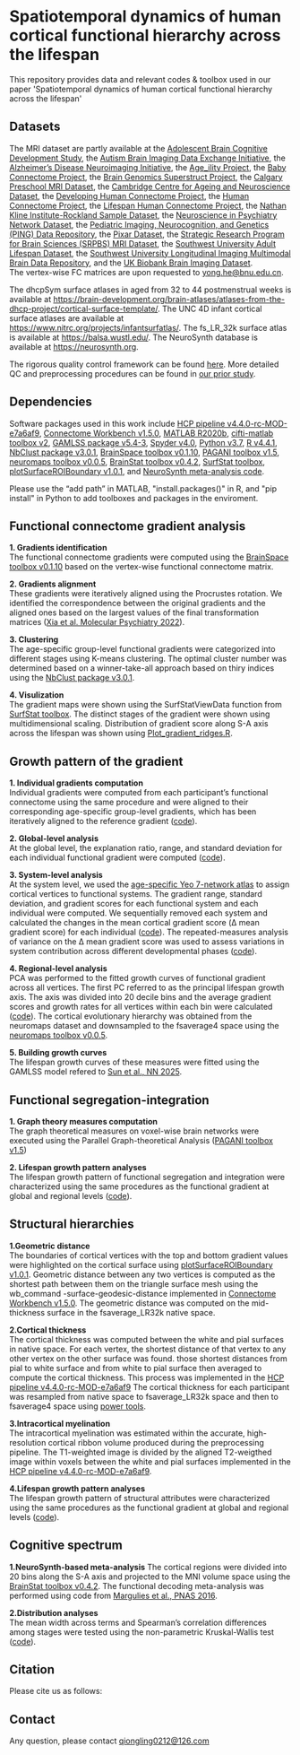 # Spatiotemporal dynamics of human cortical functional hierarchy across the lifespan
This repository provides data and relevant codes & toolbox used in our paper 'Spatiotemporal dynamics of human cortical functional hierarchy across the lifespan'

## Datasets
The MRI dataset are partly available at the [Adolescent Brain Cognitive Development Study](https://nda.nih.gov/), the [Autism Brain Imaging Data Exchange Initiative](https://fcon_1000.projects.nitrc.org/indi/abide/),
the [Alzheimer’s Disease Neuroimaging Initiative](https://adni.loni.usc.edu/), the [Age_ility Project](https://www.nitrc.org/projects/age-ility), the [Baby Connectome Project](https://nda.nih.gov/),
the [Brain Genomics Superstruct Project](https://doi.org/10.7910/DVN/25833), the [Calgary Preschool MRI Dataset](https://osf.io/axz5r/), the [Cambridge Centre for Ageing and Neuroscience Dataset](https://www.cam-can.org/index.php?content=dataset),
the [Developing Human Connectome Project](http://www.developingconnectome.org/data-release/second-data-release/), the [Human Connectome Project](https://www.humanconnectome.org), the [Lifespan Human Connectome Project](https://nda.nih.gov/), the [Nathan Kline Institute-Rockland Sample Dataset](https://fcon_1000.projects.nitrc.org/indi/pro/nki.html), the [Neuroscience in Psychiatry Network Dataset](https://nspn.org.uk/), the [Pediatric Imaging, Neurocognition, and Genetics (PING) Data Repository](http://pingstudy.ucsd.edu/),
the [Pixar Dataset](https://openfmri.org/dataset/ds000228/), the [Strategic Research Program for Brain Sciences (SRPBS) MRI Dataset](https://bicr-resource.atr.jp/srpbsopen/), the [Southwest University Adult Lifespan Dataset](http://fcon_1000.projects.nitrc.org/indi/retro/sald.html), the [Southwest University Longitudinal Imaging Multimodal Brain Data Repository](http://fcon_1000.projects.nitrc.org/indi/retro/southwestuni_qiu_index.html), and the [UK Biobank Brain Imaging Dataset](https://www.ukbiobank.ac.uk/).  
The vertex-wise FC matrices are upon requested to yong.he@bnu.edu.cn.

The dhcpSym surface atlases in aged from 32 to 44 postmenstrual weeks is available at https://brain-development.org/brain-atlases/atlases-from-the-dhcp-project/cortical-surface-template/. The UNC 4D infant cortical surface atlases are available at https://www.nitrc.org/projects/infantsurfatlas/. The fs_LR_32k surface atlas is available at https://balsa.wustl.edu/. The NeuroSynth database is available at https://neurosynth.org.

The rigorous quality control framework can be found [here](https://github.com/sunlianglong/BrainChart-FC-Lifespan/blob/main/QC/README.md).
More detailed QC and preprocessing procedures can be found in [our prior study](https://www.biorxiv.org/content/10.1101/2023.09.12.557193v3.full).

## Dependencies
Software packages used in this work include [HCP pipeline v4.4.0-rc-MOD-e7a6af9](https://github.com/Washington-University/HCPpipelines/releases), [Connectome Workbench v1.5.0](https://www.humanconnectome.org/software/connectome-workbench), [MATLAB R2020b](https://www.mathworks.com/products/matlab.html), [cifti-matlab toolbox v2](https://github.com/Washington-University/cifti-matlab), [GAMLSS package v5.4-3](https://www.gamlss.com/), [Spyder v4.0](https://www.spyder-ide.org/), [Python v3.7](https://www.python.org), [R v4.4.1](https://www.r-project.org), [NbClust package v3.0.1](https://www.rdocumentation.org/packages/NbClust/versions/3.0.1/topics/NbClust), [BrainSpace toolbox v0.1.10](https://github.com/MICA-MNI/BrainSpace), [PAGANI toolbox v1.5](https://www.nitrc.org/projects/pagani_toolkit/), [neuromaps toolbox v0.0.5](https://github.com/netneurolab/neuromaps), [BrainStat toolbox v0.4.2](https://github.com/MICA-MNI/Brainstat), [SurfStat toolbox](https://mica-mni.github.io/surfstat/), [plotSurfaceROIBoundary v1.0.1](https://github.com/StuartJO/plotSurfaceROIBoundary), and [NeuroSynth meta-analysis code](https://github.com/NeuroanatomyAndConnectivity/gradient_analysis). 

Please use the “add path” in MATLAB, "install.packages()" in R, and "pip install" in Python to add toolboxes and packages in the enviroment.

## Functional connectome gradient analysis
**1. Gradients identification**  
   The functional connectome gradients were computed using the [BrainSpace toolbox v0.1.10](https://github.com/MICA-MNI/BrainSpace) based on the vertex-wise functional connectome matrix.
   
**2. Gradients alignment**  
   These gradients were iteratively aligned using the Procrustes rotation. We identified the correspondence between the original gradients and the aligned ones based on the largest values of the final transformation matrices ([Xia et al. Molecular Psychiatry 2022](https://github.com/mingruixia/MDD_ConnectomeGradient/blob/main/0_GradientCalculation/a_analysis_pipeline.m)).

**3. Clustering**  
   The age-specific group-level functional gradients were categorized into different stages using K-means clustering. The optimal cluster number was determined based on a winner-take-all approach based on thiry indices using the [NbClust package v3.0.1](https://www.rdocumentation.org/packages/NbClust/versions/3.0.1/topics/NbClust).  

**4. Visulization**  
   The gradient maps were shown using the SurfStatViewData function from [SurfStat toolbox](https://mica-mni.github.io/surfstat/). The distinct stages of the gradient were shown using multidimensional scaling. Distribution of gradient score along S-A axis across the lifespan was shown using [Plot_gradient_ridges.R](https://github.com/QionglingLi/LifespanGradient/blob/main/codes/First_GradientAnalysis/Plot_gradient_ridges.R).  

## Growth pattern of the gradient
**1. Individual gradients computation**  
   Individual gradients were computed from each participant’s functional connectome using the same procedure and were aligned to their corresponding age-specific group-level gradients, which has been iteratively aligned to the reference gradient ([code](https://github.com/QionglingLi/LifespanGradient/blob/main/codes/Second_GrowthPattern/Compute_individal_gradient.m)).

**2. Global-level analysis**  
   At the global level, the explanation ratio, range, and standard deviation for each individual functional gradient were computed ([code](https://github.com/QionglingLi/LifespanGradient/blob/main/codes/Second_GrowthPattern/Compute_gradient_measures.m)). 

**3. System-level analysis**   
   At the system level, we used the [age-specific Yeo 7-network atlas](https://github.com/sunlianglong/BrainChart-FC-Lifespan/tree/main/Age-specific_group_atlases) to assign cortical vertices to functional systems. The gradient range, standard deviation, and gradient scores for each functional system and each individual were computed. We sequentially removed each system and calculated the changes in the mean cortical gradient score (Δ mean gradient score) for each individual ([code](https://github.com/QionglingLi/LifespanGradient/blob/main/codes/Second_GrowthPattern/Compute_gradient_measures.m)). The repeated-measures analysis of variance on the Δ mean gradient score was used to assess variations in system contribution across different developmental phases ([code](https://github.com/QionglingLi/LifespanGradient/blob/main/codes/Second_GrowthPattern/Stat_system.m)).

**4. Regional-level analysis**  
   PCA was performed to the fitted growth curves of functional gradient across all vertices. The first PC referred to as the principal lifespan growth axis. The axis was divided into 20 decile bins and the average gradient scores and growth rates for all vertices within each bin were calculated ([code](https://github.com/QionglingLi/LifespanGradient/blob/main/codes/Second_GrowthPattern/Lifespan_growth_axis.m)). The cortical evolutionary hierarchy was obtained from the neuromaps dataset and downsampled to the fsaverage4 space using the [neuromaps toolbox v0.0.5](https://github.com/netneurolab/neuromaps).

**5. Building growth curves**  
   The lifespan growth curves of these measures were fitted using the GAMLSS model refered to [Sun et al., NN 2025](https://github.com/sunlianglong/BrainChart-FC-Lifespan/blob/main/Code/for-Normative-Modeling/GAMLSS_model_fitting.ipynb).

## Functional segregation-integration
**1. Graph theory measures computation**  
   The graph theoretical measures on voxel-wise brain networks were executed using the Parallel Graph-theoretical Analysis ([PAGANI toolbox v1.5](https://www.nitrc.org/projects/pagani_toolkit/))

**2. Lifespan growth pattern analyses**  
The lifespan growth pattern of functional segregation and integration were characterized using the same procedures as the functional gradient at global and regional levels ([code](https://github.com/QionglingLi/LifespanGradient/blob/main/codes/Second_GrowthPattern/Lifespan_growth_axis.m)).

## Structural hierarchies
**1.Geometric distance**  
The boundaries of cortical vertices with the top and bottom gradient values were highlighted on the cortical surface using [plotSurfaceROIBoundary v1.0.1](https://github.com/StuartJO/plotSurfaceROIBoundary). Geometric distance between any two vertices is computed as the shortest path between them on the triangle surface mesh using the wb_command -surface-geodesic-distance implemented in [Connectome Workbench v1.5.0](https://www.humanconnectome.org/software/connectome-workbench). The geometric distance was computed on the mid-thickness surface in the fsaverage_LR32k native space.

**2.Cortical thickness**  
The cortical thickness was computed between the white and pial surfaces in native space. For each vertex, the shortest distance of that vertex to any other vertex on the other surface was found. those shortest distances from pial to white surface and from white to pial surface then averaged to compute the cortical thickness. This process was implemented in the [HCP pipeline v4.4.0-rc-MOD-e7a6af9](https://github.com/Washington-University/HCPpipelines/releases) The cortical thickness for each participant was resampled from native space to fsaverage_LR32k space and then to fsaverage4 space using [power tools](https://github.com/MICA-MNI/micaopen/blob/master/mica_powertools/mica_crossTemplateNN.m).

**3.Intracortical myelination**  
The intracortical myelination was estimated within the accurate, high-resolution cortical ribbon volume produced during the preprocessing pipeline. The T1-weighted image is divided by the aligned T2-weigthed image within voxels between the white and pial surfaces implemented in the [HCP pipeline v4.4.0-rc-MOD-e7a6af9](https://github.com/Washington-University/HCPpipelines/releases).

**4.Lifespan growth pattern analyses**   
The lifespan growth pattern of structural attributes were characterized using the same procedures as the functional gradient at global and regional levels ([code](https://github.com/QionglingLi/LifespanGradient/blob/main/codes/Second_GrowthPattern/Lifespan_growth_axis.m)).

## Cognitive spectrum
**1.NeuroSynth-based meta-analysis**
The cortical regions were divided into 20 bins along the S-A axis and projected to the MNI volume space using the [BrainStat toolbox v0.4.2](https://github.com/MICA-MNI/Brainstat). The functional decoding meta-analysis was performed using code from [Margulies et al., PNAS 2016](https://github.com/NeuroanatomyAndConnectivity/gradient_analysis/blob/master/05_metaanalysis_neurosynth.ipynb).

**2.Distribution analyses**  
The mean width across terms and Spearman’s correlation differences among stages were tested using the non-parametric Kruskal-Wallis test ([code](https://github.com/QionglingLi/LifespanGradient/blob/main/codes/CognitiveSpectrumAnalysis/Stat_terms.m)).

## Citation
Please cite us as follows:

## Contact
Any question, please contact qiongling0212@126.com
